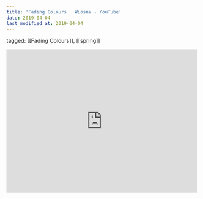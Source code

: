 ```yaml
---
title: 'Fading Colours   Wiosna - YouTube'
date: 2019-04-04
last_modified_at: 2019-04-04
---
```

tagged: [[Fading Colours]], [[spring]]
<iframe allow="accelerometer; autoplay; clipboard-write; encrypted-media; gyroscope; picture-in-picture" allowfullscreen="" frameborder="0" height="375" id="youtube_iframe" src="https://www.youtube.com/embed/GlYAduXEddw?feature=oembed&amp;enablejsapi=1&amp;origin=https://safe.txmblr.com&amp;wmode=opaque" width="500"></iframe>
